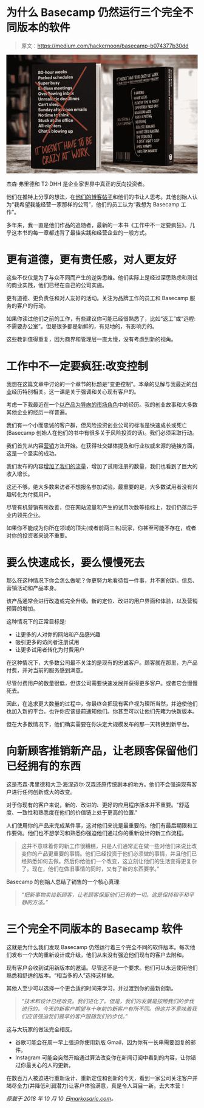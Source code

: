 # 为什么 Basecamp 仍然运行三个完全不同版本的软件

> 原文：<https://medium.com/hackernoon/basecamp-b074377b30dd>

![](img/183d7ab6c7a23aa7902de69037c7837d.png)

杰森·弗里德和 T2·DHH 是企业家世界中真正的反向投资者。

他们在推特上分享的想法，在[他们的博客帖子](https://m.signalvnoise.com/)和他们的书让人思考。其他创始人认为“我希望我能经营一家那样的公司”，他们的员工认为“我想为 Basecamp 工作”。

多年来，我一直是他们作品的追随者，最新的一本书《工作中不一定要疯狂》。几乎这本书的每一章都违背了最佳实践和经营企业的一般方式。

# 更有道德，更有责任感，对人更友好

这些不仅仅是为了与众不同而产生的逆势思维。他们实际上是经过深思熟虑和测试的商业实践，他们已经在自己的公司实施。

更有道德、更负责任和对人友好的活动。关注为品牌工作的员工和 Basecamp 服务的客户的行动。

如果你读过他们之前的工作，有些建议你可能已经很熟悉了，比如“返工”或“远程:不需要办公室”。但是很多都是新鲜的，有见地的，有影响力的。

这些教训值得重复，因为商界和管理层一直太慢，没有考虑到新的视角。

# 工作中不一定要疯狂:改变控制

我想在这篇文章中讨论的一个章节的标题是“变更控制”。本章的见解与我最近的[创业](https://hackernoon.com/tagged/startup)经历特别相关。这一课是关于强调和关心现有客户的。

考虑一下我最近在一个[以产品为导向的市场角色](https://howtomakemyblog.com/startup-marketing/)中的经历。我的创业故事和大多数其他企业的经历一样普遍。

我们有一个小而忠诚的客户群，但风险投资创业公司的标准是快速成长或死亡(Basecamp 创始人在他们的书中有很多关于风险投资的话)。我们必须采取行动。

我们首先从内容[营销](https://hackernoon.com/tagged/marketing)方法开始。在获得社交媒体提及和行业权威来源的链接方面，这是一个坚实的成功。

我们发布的内容[增加了我们的流量](https://howtomakemyblog.com/promote-your-blog/)，增加了试用注册的数量，我们也看到了巨大的收入增长。

这还不够。绝大多数来访者不想报名参加试验。最重要的是，大多数试用者没有兴趣转化为付费用户。

尽管有机营销有所改善，但在网站流量和产生的试用次数等指标上，我们仍落后于业内领先企业。

如果你不能成为你所在领域的顶尖(或者前两三名)玩家，你甚至可能不存在，或者对你的投资者来说不重要。

# 要么快速成长，要么慢慢死去

那么在这种情况下你会怎么做呢？你更努力地看待每一件事，并不断创新。信息、营销活动和产品本身。

该产品通常会进行改造或完全升级。新的定位、改进的用户界面和体验，以及营销预算的增加。

这种情况下的正常目标是:

*   让更多的人对你的网站和产品感兴趣
*   吸引更多的访问者注册试用
*   让更多试用者转化为付费用户

在这种情况下，大多数公司最不关注的是现有的忠诚客户。顾客就在那里，为产品付费，并对当前的服务感到满意。

尽管付费用户的数量很低，但该公司需要快速发展并获得更多客户。或者它会慢慢死去。

因此，在追求更大数量的过程中，你最终会把现有客户视为理所当然，并迫使他们也加入新的平台。也许你应该提前通知他们。你甚至可以让他们先睹为快新版本。

但在大多数情况下，他们确实需要在你决定大规模发布的那一天转换到新平台。

# 向新顾客推销新产品，让老顾客保留他们已经拥有的东西

这是杰森·弗里德和大卫·海涅迈尔·汉森还原传统剧本的地方。他们不会强迫现有客户进行任何创新或大的改变。

对于你现有的客户来说，新的、改进的、更好的应用程序版本并不重要。"舒适度、一致性和熟悉度在他们的价值链上处于更高的位置."

人们使用你的产品来完成某件事，这对他们来说是最重要的。他们有最后期限和工作要做。他们也不想学习和熟悉你强迫他们通过你的重新设计的新工作流程。

> 这并不意味着你的新工作很糟糕，只是人们通常正在做一些对他们来说比改变你的产品更重要的事情。他们已经投资于他们必须做的事情，并且他们已经熟悉如何去做。然后你给他们一个改变，这立刻让他们的生活变得更复杂了。现在，他们在做旧事情的同时，又有了新的东西要学。”

Basecamp 的创始人总结了销售的一个核心真理:

> *“把新事物卖给新顾客，让老顾客保留他们已有的一切。这是保持和平和平静的方法。”*

# 三个完全不同版本的 Basecamp 软件

这就是为什么我们发现 Basecamp 仍然运行着三个完全不同的软件版本。每次他们发布一个大的重新设计或升级，他们从来没有强迫他们现有的客户去附和。

现有客户会收到试用新版本的邀请。尽管这不是一个要求。他们可以永远使用他们熟悉和舒适的版本。“相当多的人”选择这样做。

其他人至少可以选择一个更合适的时间来学习，并过渡到你的最新创新。

> *“技术和设计已经改变。我们进化了。但是，我们的发展是按照我们的步伐进行的，今天的新客户期望与十年前的新客户有所不同。但这并不意味着我们应该强迫我们最早的客户跟随我们的步伐。”*

这与大玩家的做法完全相反。

*   谷歌可能会在周一早上强迫你使用新版 Gmail，因为你有一长串需要回复的邮件。
*   Instagram 可能会突然开始通过算法改变你在新闻订阅中看到的内容，让你错过你最关心的人的更新。

在数百万人被迫进行重新设计、重新定位和创新的今天，看到一家公司关注客户并竭尽全力(并降低利润潜力)让客户体验满意，真是令人耳目一新。去大本营！

*原载于 2018 年 10 月 10 日*[*markosaric.com*](https://markosaric.com/change/)*。*
